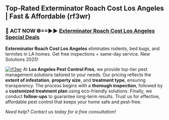## Top-Rated Exterminator Roach Cost Los Angeles | Fast & Affordable (rf3wr)

<h3>🐜 ACT NOW 🌐==►► <a href="https://tinyurl.com/yc7vsfwc" rel="nofollow">Exterminator Roach Cost Los Angeles Special Deals</a></h3>

**Exterminator Roach Cost Los Angeles** eliminates rodents, bed bugs, and termites in LA homes. Get free inspections + same-day service. New Solutions 2025!

[![rf3wr](https://i.imgur.com/1VzRXn8.jpeg)](https://tinyurl.com/yc7vsfwc)
At **Los Angeles Pest Control Pros**, we provide top-tier pest management solutions tailored to your needs. Our pricing reflects the **extent of infestation**, **property size**, and **treatment type**, ensuring transparency. The process begins with a **thorough inspection**, followed by a **customized treatment plan** using eco-friendly solutions. Finally, we conduct **follow-ups** to guarantee long-term results. Trust us for effective, affordable pest control that keeps your home safe and pest-free.  

*Need help? Contact us today for a free consultation!*
